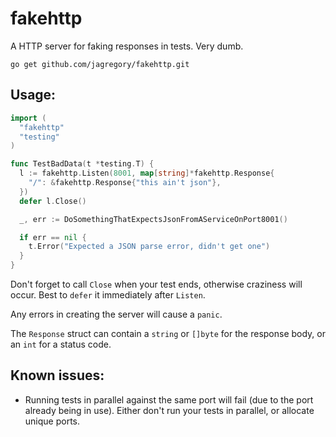 # fakehttp

A HTTP server for faking responses in tests. Very dumb.

    go get github.com/jagregory/fakehttp.git

## Usage:

```go
import (
  "fakehttp"
  "testing"
)

func TestBadData(t *testing.T) {
  l := fakehttp.Listen(8001, map[string]*fakehttp.Response{
    "/": &fakehttp.Response{"this ain't json"},
  })
  defer l.Close()

  _, err := DoSomethingThatExpectsJsonFromAServiceOnPort8001()

  if err == nil {
    t.Error("Expected a JSON parse error, didn't get one")
  }
}
```

Don't forget to call `Close` when your test ends, otherwise craziness will occur. Best to `defer` it immediately after `Listen`.

Any errors in creating the server will cause a `panic`.

The `Response` struct can contain a `string` or `[]byte` for the response body, or an `int` for a status code.

## Known issues:

  * Running tests in parallel against the same port will fail (due to the port already being in use). Either don't run your tests in parallel, or allocate unique ports.